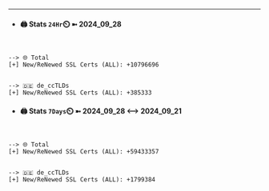

---
- #### 🖨️ **Stats** `24Hr`⏲️ ➼ 2024_09_28
```console


--> 🌐 Total
[+] New/ReNewed SSL Certs (ALL): +10796696


--> 🇩🇪 de_ccTLDs
[+] New/ReNewed SSL Certs (ALL): +385333

```

- #### 🖨️ **Stats** `7Days`⏲️ ➼ 2024_09_28 <--> 2024_09_21
```console


--> 🌐 Total
[+] New/ReNewed SSL Certs (ALL): +59433357


--> 🇩🇪 de_ccTLDs
[+] New/ReNewed SSL Certs (ALL): +1799384

```

